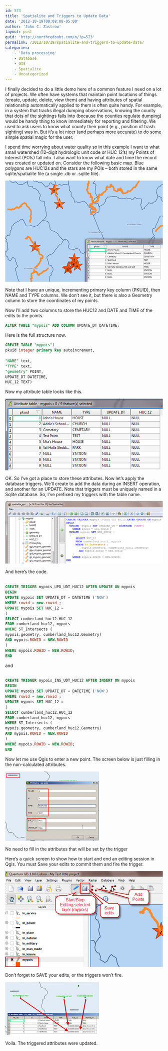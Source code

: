 ```yaml
---
id: 573
title: 'Spatialite and Triggers to Update Data'
date: '2012-10-19T00:08:08-05:00'
author: 'John C. Zastrow'
layout: post
guid: 'http://northredoubt.com/n/?p=573'
permalink: /2012/10/19/spatialite-and-triggers-to-update-data/
categories:
    - 'Data processing'
    - Database
    - GIS
    - Spatialite
    - Uncategorized
---
```


I finally decided to do a little demo here of a common feature I need on a lot of projects. We often have systems that maintain point locations of things (create, update, delete, view them) and having attributes of spatial relationship automatically applied to them is often quite handy. For example, in a system that tracks illegal dumping observations, knowing the county that dots of the sightings falls into (because the counties regulate dumping) would be handy thing to know immediately for reporting and filtering. We used to ask users to know what county their point (e.g., position of trash sighting) was in. But it’s a lot nicer (and perhaps more accurate) to do some simple spatial magic for the user.

I spend time worrying about water quality so in this example I want to what small watershed (12-digit hydrologic unit code or HUC 12’s) my Points of Interest (POIs) fall into. I also want to know what date and time the record was created or updated on. Consider the following basic map. Blue polygons are HUC12s and the stars are my POIs – both stored in the same sqlite/spatialite file (a single .db or .sqlite file).

![](https://raw.githubusercontent.com/johnzastrow/johnzastrow.github.io/master/assets/uploads/2012/10/101912_0507_Spatialitea1.png)

Note that I have an unique, incrementing primary key column (PKUID), then NAME and TYPE columns. We don’t see it, but there is also a Geometry column to store the coordinates of my points.

Now I’ll add two columns to store the HUC12 and DATE and TIME of the edits to the points.


```sql ALTER TABLE "mypois" ADD COLUMN HUC_12 TEXT;
ALTER TABLE "mypois" ADD COLUMN UPDATE_DT DATETIME; 
```

Here is the full structure now.


```sql
CREATE TABLE "mypois"(
pkuid integer primary key autoincrement,

"NAME" text,
"TYPE" text,
"geometry" POINT,
UPDATE_DT DATETIME,
HUC_12 TEXT)
```

Now my attribute table looks like this.

![](https://raw.githubusercontent.com/johnzastrow/johnzastrow.github.io/master/assets/uploads/2012/10/101912_0507_Spatialitea2.png)

OK. So I’ve got a place to store these attributes. Now let’s apply the database triggers. We’ll create to add the data during an INSERT operation, and another for an UPDATE. Note that triggers must be uniquely named in a Sqlite database. So, I’ve prefixed my triggers with the table name.

![](https://raw.githubusercontent.com/johnzastrow/johnzastrow.github.io/master/assets/uploads/2012/10/101912_0507_Spatialitea3.png)

And here’s the code.


```sql

CREATE TRIGGER mypois_UPD_UDT_HUC12 AFTER UPDATE ON mypois
BEGIN
UPDATE mypois SET UPDATE_DT = DATETIME ('NOW')
WHERE rowid = new.rowid ;
UPDATE mypois SET HUC_12 =
(
SELECT cumberland_huc12.HUC_12
FROM cumberland_huc12, mypois
WHERE ST_Intersects (
mypois.geometry, cumberland_huc12.Geometry)
AND mypois.ROWID = NEW.ROWID
)
WHERE mypois.ROWID = NEW.ROWID;
END

```

and


```sql

CREATE TRIGGER mypois_INS_UDT_HUC12 AFTER INSERT ON mypois
BEGIN
UPDATE mypois SET UPDATE_DT = DATETIME ('NOW')
WHERE rowid = new.rowid ;
UPDATE mypois SET HUC_12 =
(
SELECT cumberland_huc12.HUC_12
FROM cumberland_huc12, mypois
WHERE ST_Intersects (
mypois.geometry, cumberland_huc12.Geometry)
AND mypois.ROWID = NEW.ROWID
)
WHERE mypois.ROWID = NEW.ROWID;
END

```

Now let me use Qgis to enter a new point. The screen below is just filling in the non-calculated attributes.

 [![No need to fill in the attributes that will be set by the trigger](https://raw.githubusercontent.com/johnzastrow/johnzastrow.github.io/master/assets/uploads/2012/10/editing_4trigger-300x221.png)](http://northredoubt.com/n/2012/10/19/spatialite-and-triggers-to-update-data/editing_4trigger/)<figcaption class="wp-caption-text" id="caption-attachment-628">No need to fill in the attributes that will be set by the trigger</figcaption> 

Here’s a quick screen to show how to start and end an editing session in Qgis. You must Save your edits to commit them and fire the trigger.

 ![](https://raw.githubusercontent.com/johnzastrow/johnzastrow.github.io/master/assets/uploads/2012/10/101912_0507_Spatialitea5.png)<figcaption class="wp-caption-text">Don’t forget to SAVE your edits, or the triggers won’t fire.</figcaption> 

 [![saved_edits_trigger](https://raw.githubusercontent.com/johnzastrow/johnzastrow.github.io/master/assets/uploads/2012/10/saved_edits_trigger-300x169.png)](http://northredoubt.com/n/2012/10/19/spatialite-and-triggers-to-update-data/saved_edits_trigger/)<figcaption class="wp-caption-text" id="caption-attachment-627">Voila. The triggered attributes were updated.</figcaption> 